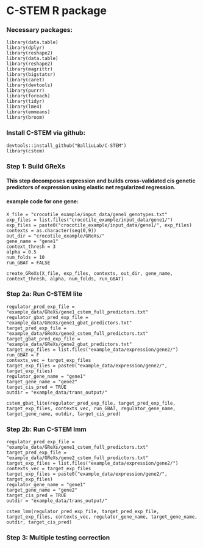 # C-STEM R package


### Necessary packages:
```
library(data.table) 
library(dplyr) 
library(reshape2) 
library(data.table) 
library(reshape2) 
library(magrittr) 
library(bigstatsr)
library(caret) 
library(devtools) 
library(purrr) 
library(foreach)
library(tidyr)
library(lme4)
library(emmeans)
library(broom)
```

### Install C-STEM via github:
```
devtools::install_github("BalliuLab/C-STEM")
library(cstem)
```

### Step 1: Build GReXs
#### This step decomposes expression and builds cross-validated cis genetic predictors of expression using elastic net regularized regression.

#### example code for one gene:
```
X_file = "crocotile_example/input_data/gene1_genotypes.txt"
exp_files = list.files("crocotile_example/input_data/gene1/")
exp_files = paste0("crocotile_example/input_data/gene1/", exp_files)
contexts = as.character(seq(0,9))
out_dir = "crocotile_example/GReXs/"
gene_name = "gene1"
context_thresh = 3
alpha = 0.5
num_folds = 10
run_GBAT = FALSE

create_GReXs(X_file, exp_files, contexts, out_dir, gene_name, context_thresh, alpha, num_folds, run_GBAT)
```

### Step 2a: Run C-STEM lite
```
regulator_pred_exp_file = "example_data/GReXs/gene1_cstem_full_predictors.txt"
regulator_gbat_pred_exp_file = "example_data/GReXs/gene1_gbat_predictors.txt"
target_pred_exp_file = "example_data/GReXs/gene2_cstem_full_predictors.txt"
target_gbat_pred_exp_file = "example_data/GReXs/gene2_gbat_predictors.txt"
target_exp_files = list.files("example_data/expression/gene2/")
run_GBAT = F
contexts_vec = target_exp_files
target_exp_files = paste0("example_data/expression/gene2/", target_exp_files)
regulator_gene_name = "gene1"
target_gene_name = "gene2"
target_cis_pred = TRUE
outdir = "example_data/trans_output/"

cstem_gbat_lite(regulator_pred_exp_file, target_pred_exp_file, target_exp_files, contexts_vec, run_GBAT, regulator_gene_name, target_gene_name, outdir, target_cis_pred)
```

### Step 2b: Run C-STEM lmm
```
regulator_pred_exp_file = "example_data/GReXs/gene1_cstem_full_predictors.txt"
target_pred_exp_file = "example_data/GReXs/gene2_cstem_full_predictors.txt"
target_exp_files = list.files("example_data/expression/gene2/")
contexts_vec = target_exp_files
target_exp_files = paste0("example_data/expression/gene2/", target_exp_files)
regulator_gene_name = "gene1"
target_gene_name = "gene2"
target_cis_pred = TRUE
outdir = "example_data/trans_output/"

cstem_lmm(regulator_pred_exp_file, target_pred_exp_file, target_exp_files, contexts_vec, regulator_gene_name, target_gene_name, outdir, target_cis_pred)
```

### Step 3: Multiple testing correction
```

```









